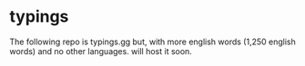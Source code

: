 # typings
The following repo is typings.gg but, with more english words (1,250 english words)
and no other languages.
will host it soon.
